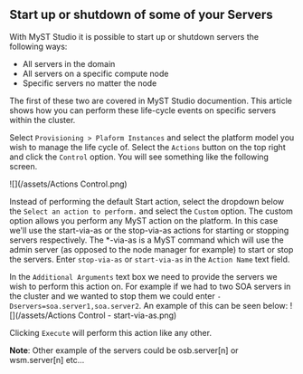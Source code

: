 ## Start up or shutdown of some of your Servers

With MyST Studio it is possible to start up or shutdown servers the following ways:

* All servers in the domain
* All servers on a specific compute node
* Specific servers no matter the node

The first of these two are covered in MyST Studio documention. This article shows how you can perform these life-cycle events on specific servers within the cluster.

Select `Provisioning > Plaform Instances` and select the platform model you wish to manage the life cycle of. Select the `Actions` button on the top right and click the `Control` option. You will see something like the following screen.
 
![](/assets/Actions Control.png)

Instead of performing the default Start action, select the dropdown below the `Select an action to perform.` and select the `Custom` option. The custom option allows you perform any MyST action on the platform. In this case we'll use the start-via-as or the stop-via-as actions for starting or stopping servers respectively. The *-via-as is a MyST command which will use the admin server (as opposed to the node manager for example) to start or stop the servers. Enter `stop-via-as` or `start-via-as` in the `Action Name` text field.

In the `Additional Arguments` text box we need to provide the servers we wish to perform this action on. For example if we had to two SOA servers in the cluster and we wanted to stop them we could enter `-Dservers=soa.server1,soa.server2`. An example of this can be seen below:
![](/assets/Actions Control - start-via-as.png)

Clicking `Execute` will perform this action like any other.

**Note**: Other example of the servers could be osb.server[n] or wsm.server[n] etc...